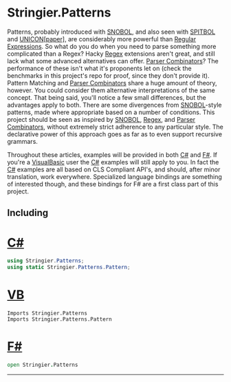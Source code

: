 # Stringier.Patterns

Patterns, probably introduced with [SNOBOL](https://en.wikipedia.org/wiki/SNOBOL), and also seen with [SPITBOL](https://en.wikipedia.org/wiki/SPITBOL) and [UNICON](https://unicon.sourceforge.io/)[[paper]](https://www.cs.nmsu.edu/~sgaikaiw/Thesis.pdf), are considerably more powerful than [Regular Expressions](https://en.wikipedia.org/wiki/Regular_expression). So what do you do when you need to parse something more complicated than a Regex? Hacky [Regex](https://en.wikipedia.org/wiki/Regular_expression) extensions aren't great, and still lack what some advanced alternatives can offer. [Parser Combinators](https://en.wikipedia.org/wiki/Parser_combinator)? The performance of these isn't what it's proponents let on (check the benchmarks in this project's repo for proof, since they don't provide it). Pattern Matching and [Parser Combinators](https://en.wikipedia.org/wiki/Parser_combinator) share a huge amount of theory, however. You could consider them alternative interpretations of the same concept. That being said, you'll notice a few small differences, but the advantages apply to both. There are some divergences from [SNOBOL](https://en.wikipedia.org/wiki/SNOBOL)-style patterns, made where appropriate based on a number of conditions. This project should be seen as inspired by [SNOBOL](https://en.wikipedia.org/wiki/SNOBOL), [Regex](https://en.wikipedia.org/wiki/Regular_expression), and [Parser Combinators](https://en.wikipedia.org/wiki/Parser_combinator), without extremely strict adherence to any particular style. The declarative power of this approach goes as far as to even support recursive grammars.

Throughout these articles, examples will be provided in both [C#](https://en.wikipedia.org/wiki/C_Sharp_%28programming_language%29) and [F#](https://en.wikipedia.org/wiki/F_Sharp_(programming_language)). If you're a [VisualBasic](https://en.wikipedia.org/wiki/Visual_Basic_.NET) user the [C#](https://en.wikipedia.org/wiki/C_Sharp_%28programming_language%29) examples will still apply to you. In fact the [C#](https://en.wikipedia.org/wiki/C_Sharp_%28programming_language%29) examples are all based on CLS Compliant API's, and should, after minor translation, work everywhere. Specialized language bindings are something of interested though, and these bindings for F# are a first class part of this project.

## Including

# [C#](#tab/cs)

~~~~csharp
using Stringier.Patterns;
using static Stringier.Patterns.Pattern;
~~~~

# [VB](#tab/cs)

~~~~vbnet
Imports Stringier.Patterns
Imports Stringier.Patterns.Pattern
~~~~

# [F#](#tab/fs)

~~~~fsharp
open Stringier.Patterns
~~~~

***